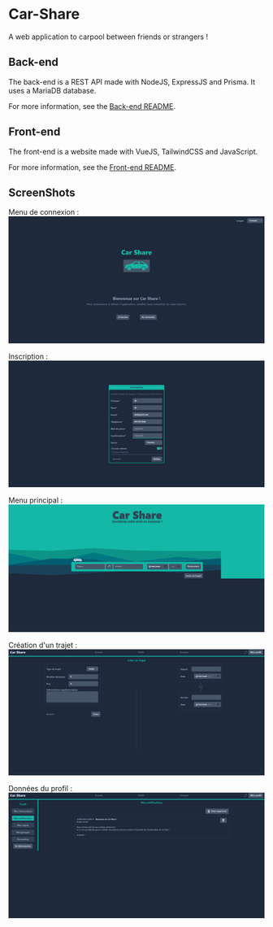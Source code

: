 # Car-Share
A web application to carpool between friends or strangers !

## Back-end
The back-end is a REST API made with NodeJS, ExpressJS and Prisma.
It uses a MariaDB database.

For more information, see the [Back-end README](./src/backend/README.md).

## Front-end
The front-end is a website made with VueJS, TailwindCSS and JavaScript.

For more information, see the [Front-end README](./src/frontend/README.md).

## ScreenShots
Menu de connexion :
![](https://raw.githubusercontent.com/Onin88/CarShare_Site-Web/master/Screenshots/Menu_Connexion.png)

Inscription :
![](https://raw.githubusercontent.com/Onin88/CarShare_Site-Web/master/Screenshots/Inscription.png)

Menu principal :
![](https://raw.githubusercontent.com/Onin88/CarShare_Site-Web/master/Screenshots/Menu_Principal.png)

Création d'un trajet :
![](https://raw.githubusercontent.com/Onin88/CarShare_Site-Web/master/Screenshots/Creation_trajet.png)

Données du profil :
![](https://raw.githubusercontent.com/Onin88/CarShare_Site-Web/master/Screenshots/Donnees_profil.png)
